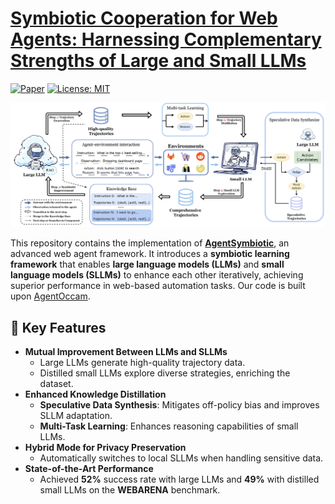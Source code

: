 # [Symbiotic Cooperation for Web Agents: Harnessing Complementary Strengths of Large and Small LLMs](https://www.arxiv.org/abs/2502.07942)

[![Paper](https://img.shields.io/badge/Paper-arXiv-red)](https://www.arxiv.org/abs/2502.07942)
[![License: MIT](https://img.shields.io/badge/License-MIT-yellow.svg)](https://opensource.org/licenses/MIT)



<div align="center">
  <img width="1000" alt="Symbolic Mixture-of-Experts Architecture" src="./src/img/fig1.png">
</div>



This repository contains the implementation of [**AgentSymbiotic**](https://www.arxiv.org/abs/2502.07942), an advanced web agent framework. It introduces a **symbiotic learning framework** that enables **large language models (LLMs)** and **small language models (SLLMs)** to enhance each other iteratively, achieving superior performance in web-based automation tasks. Our code is built upon [AgentOccam](https://github.com/amazon-science/AgentOccam).
## 🚀 Key Features

- **Mutual Improvement Between LLMs and SLLMs**  
  - Large LLMs generate high-quality trajectory data.  
  - Distilled small LLMs explore diverse strategies, enriching the dataset.  
- **Enhanced Knowledge Distillation**
  - **Speculative Data Synthesis**: Mitigates off-policy bias and improves SLLM adaptation.  
  - **Multi-Task Learning**: Enhances reasoning capabilities of small LLMs.  
- **Hybrid Mode for Privacy Preservation**  
  - Automatically switches to local SLLMs when handling sensitive data.  
- **State-of-the-Art Performance**  
  - Achieved **52%** success rate with large LLMs and **49%** with distilled small LLMs on the **WEBARENA** benchmark.